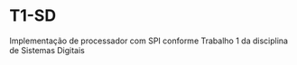 # T1-SD
Implementação de processador com SPI conforme Trabalho 1 da disciplina de Sistemas Digitais

